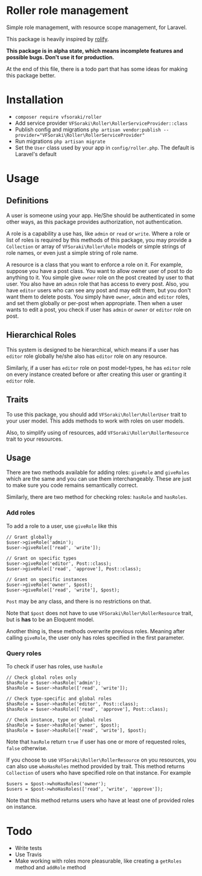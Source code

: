 # Roller role management
Simple role management, with resource scope management, for Laravel.

This package is heavily inspired by [rolify](https://github.com/RolifyCommunity/rolify).

**This package is in alpha state, which means incomplete features and possible bugs. Don't use it for production.**

At the end of this file, there is a todo part that has some ideas for making this package better.

# Installation
 - `composer require vfsoraki/roller`
 - Add service provider `VFSoraki\Roller\RollerServiceProvider::class`
 - Publish config and migrations `php artisan vendor:publish --provider="VFSoraki\Roller\RollerServiceProvider"`
 - Run migrations `php artisan migrate`
 - Set the `User` class used by your app in `config/roller.php`. The default is Laravel's default

# Usage

## Definitions
A user is someone using your app. He/She should be authenticated in some other ways, as this package
provides authorization, not authentication.

A role is a capability a use has, like `admin` or `read` or `write`. Where a role or list of roles is required
by this methods of this package, you may provide a `Collection` or array of `VFSoraki\Roller\Role` models or simple
strings of role names, or even just a simple string of role name.

A resource is a class that you want to enforce a role on it. For example, suppose you have a post class. You
want to allow owner user of post to do anything to it. You simple give `owner` role on the post created by
user to that user. You also have an `admin` role that has access to every post. Also, you have `editor` users
who can see any post and may edit them, but you don't want them to delete posts. You simply have `owner`, `admin`
and `editor` roles, and set them globally or per-post when appropriate. Then when a user wants to edit a post,
you check if user has `admin` or `owner` or `editor` role on post.

## Hierarchical Roles
This system is designed to be hierarchical, which means if a user has `editor` role globally he/she also has `editor`
role on any resource.

Similarly, if a user has `editor` role on post model-types, he has `editor` role on every instance created
before or after creating this user or granting it `editor` role.


## Traits
To use this package, you should add `VFSoraki\Roller\RollerUser` trait to your user model. This adds methods to work
with roles on user models.

Also, to simplify using of resources, add `VFSoraki\Roller\RollerResource` trait to your resources.

## Usage
There are two methods available for adding roles: `giveRole` and `giveRoles` which are the same and you can use them
interchangeably. These are just to make sure you code remains semantically correct.

Similarly, there are two method for checking roles: `hasRole` and `hasRoles`.

### Add roles
To add a role to a user, use `giveRole` like this
```
// Grant globally
$user->giveRole('admin');
$user->giveRole(['read', 'write']);

// Grant on specific types
$user->giveRole('editor', Post::class);
$user->giveRole(['read', 'approve'], Post::class);

// Grant on specific instances
$user->giveRole('owner', $post);
$user->giveRole(['read', 'write'], $post);

```
`Post` may be any class, and there is no restrictions on that.

Note that `$post` does not have to use `VFSoraki\Roller\RollerResource` trait, but is **has** to be an Eloquent model.

Another thing is, these methods overwrite previous roles. Meaning after calling `giveRole`, the user only has roles
specified in the first parameter.

### Query roles
To check if user has roles, use `hasRole`
```
// Check global roles only
$hasRole = $user->hasRole('admin');
$hasRole = $user->hasRole(['read', 'write']);

// Check type-specific and global roles
$hasRole = $user->hasRole('editor', Post::class);
$hasRole = $user->hasRole(['read', 'approve'], Post::class);

// Check instance, type or global roles
$hasRole = $user->hasRole('owner', $post);
$hasRole = $user->hasRole(['read', 'write'], $post);

```
Note that `hasRole` return `true` if user has one or more of requested roles, `false` otherwise.

If you choose to use `VFSoraki\Roller\RollerResource` on you resources, you can also use `whoHasRoles` method provided
by trait. This method returns `Collection` of users who have specified role on that instance. For example
```
$users = $post->whoHasRoles('owner');
$users = $post->whoHasRoles(['read', 'write', 'approve']);
```
Note that this method returns users who have at least one of provided roles on instance.

# Todo
 - Write tests
 - Use Travis
 - Make working with roles more pleasurable, like creating a `getRoles` method and `addRole` method